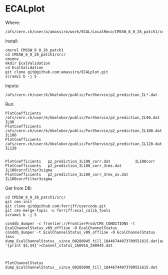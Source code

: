 # ECALplot


Where:

    /afs/cern.ch/user/a/amassiro/work/ECAL/LocalReco/CMSSW_8_0_26_patch1/src/EcalValidation/ECALplot
    
    
Install:

    cmsrel CMSSW_8_0_26_patch1
    cd CMSSW_8_0_26_patch1/src/
    cmsenv
    mkdir EcalValidation
    cd EcalValidation
    git clone git@github.com:amassiro/ECALplot.git
    scramv1 b -j 5
    
    
Inputs:

    /afs/cern.ch/user/k/kbelobor/public/ForShervin/p2_prediction_IL*.dat
    
    
Run:

    PlotCoefficients   /afs/cern.ch/user/k/kbelobor/public/ForShervin/p2_prediction_IL90.dat       IL90
    PlotCoefficients   /afs/cern.ch/user/k/kbelobor/public/ForShervin/p2_prediction_IL100.dat       IL100
    PlotCoefficients   /afs/cern.ch/user/k/kbelobor/public/ForShervin/p2_prediction_IL120.dat      IL120


    PlotCoefficients   p2_prediction_IL100_corr.dat           IL100corr
    PlotCoefficients   p2_prediction_IL100_corr_3rms.dat      IL100corrFilter3sigma
    PlotCoefficients   p2_prediction_IL100_corr_3rms_av.dat   IL100corrFilter3sigma


Get from DB:

    cd CMSSW_8_0_26_patch1/src/
    git cms-init
    git clone git@github.com:ferriff/usercode.git
    git cms-merge-topic -u ferriff:ecal_calib_tools
    scramv1 b -j 5
    
    conddb_dumper -c frontier://FrontierProd/CMS_CONDITIONS -t EcalChannelStatus_v09_offline -O EcalChannelStatus
    conddb_dumper -t EcalChannelStatus_v09_offline -O EcalChannelStatus
    less dump_EcalChannelStatus__since_00280945_till_18446744073709551615.dat|awk '{print $5,$4}'>channel_status_160916_280945.dat
    

    
    PlotChannelStatus   dump_EcalChannelStatus__since_00285090_till_18446744073709551615.dat

    